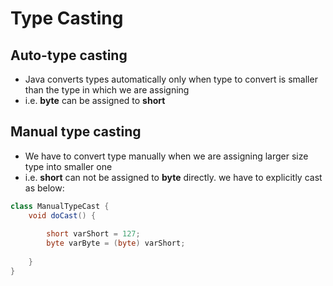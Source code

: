 # Type Casting

## Auto-type casting
- Java converts types automatically only when type to convert is smaller than the type in which we are assigning
- i.e. **byte** can be assigned to **short**

## Manual type casting
- We have to convert type manually when we are assigning larger size type into smaller one
- i.e. **short** can not be assigned to **byte** directly. we have to explicitly cast as below:
```java
class ManualTypeCast {
    void doCast() {
        
        short varShort = 127;
        byte varByte = (byte) varShort;
        
    }
}
```